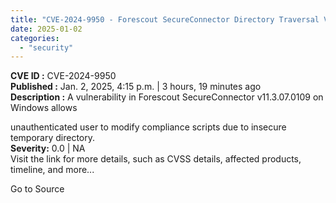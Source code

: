 ```yaml
---
title: "CVE-2024-9950 - Forescout SecureConnector Directory Traversal Vulnerability"
date: 2025-01-02
categories: 
  - "security"
---
```


**CVE ID :** CVE-2024-9950  
**Published :** Jan. 2, 2025, 4:15 p.m. | 3 hours, 19 minutes ago  
**Description :** A vulnerability in Forescout SecureConnector v11.3.07.0109 on Windows allows

unauthenticated user to modify compliance scripts due to insecure temporary directory.  
**Severity:** 0.0 | NA  
Visit the link for more details, such as CVSS details, affected products, timeline, and more...

Go to Source
